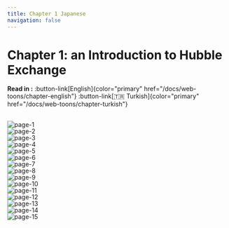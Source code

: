 ```yaml
---
title: Chapter 1 Japanese
navigation: false
---
```


# Chapter 1: an Introduction to Hubble Exchange

**Read in :** :button-link[English]{color="primary" href="/docs/web-toons/chapter-english"} :button-link[🇹🇷 Turkish]{color="primary" href="/docs/web-toons/chapter-turkish"}

## Page 1

![page-1](/content/webtoons/chapter-1/ja/1.jpeg)

## Page 2

![page-2](/content/webtoons/chapter-1/ja/2.jpeg)

## Page 3

![page-3](/content/webtoons/chapter-1/ja/3.jpeg)

## Page 4

![page-4](/content/webtoons/chapter-1/ja/4.jpeg)

## Page 5

![page-5](/content/webtoons/chapter-1/ja/5.jpeg)

## Page 6

![page-6](/content/webtoons/chapter-1/ja/6.jpeg)

## Page 7

![page-7](/content/webtoons/chapter-1/ja/7.jpeg)

## Page 8

![page-8](/content/webtoons/chapter-1/ja/8.jpeg)

## Page 9

![page-9](/content/webtoons/chapter-1/ja/9.jpeg)

## Page 10

![page-10](/content/webtoons/chapter-1/ja/10.jpeg)

## Page 11

![page-11](/content/webtoons/chapter-1/ja/11.jpeg)

## Page 12

![page-12](/content/webtoons/chapter-1/ja/12.jpeg)

## Page 13

![page-13](/content/webtoons/chapter-1/ja/13.jpeg)

## Page 14

![page-14](/content/webtoons/chapter-1/ja/14.jpeg)

## Page 15

![page-15](/content/webtoons/chapter-1/ja/15.jpeg)

<style style="text/css" >
h1 + p, h2 + p:last-of-type {
  margin-bottom: 32px !important;
}

p, img, h2[id*="page-"]  {
  margin: -1px 0 0 !important;
}

h2[id*="page-"]  {
  visibility: hidden;
  height: 1px;
}
</style>
